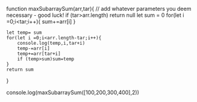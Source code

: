 function maxSubarraySum(arr,tar){
// add whatever parameters you deem necessary - good luck!
if (tar>arr.length) return null
let sum = 0
for(let i =0;i<tar;i++){
sum+=arr[i]
}

    let temp= sum
    for(let i =0;i<arr.length-tar;i++){
        console.log(temp,i,tar+i)
        temp-=arr[i]
        temp+=arr[tar+i]
        if (temp>sum)sum=temp
    }
    return sum

}

console.log(maxSubarraySum([100,200,300,400],2))
